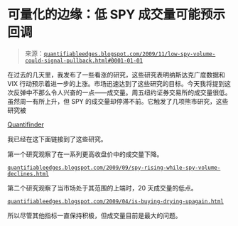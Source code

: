 <!--yml

分类：未分类

日期：2024-05-18 13:10:08

-->

# 可量化的边缘：低 SPY 成交量可能预示回调

> 来源：[`quantifiableedges.blogspot.com/2009/11/low-spy-volume-could-signal-pullback.html#0001-01-01`](http://quantifiableedges.blogspot.com/2009/11/low-spy-volume-could-signal-pullback.html#0001-01-01)

在过去的几天里，我发布了一些看涨的研究，这些研究表明纳斯达克广度数据和 VIX 行动预示着进一步的上涨。市场迅速达到了这些研究的目标。今天我将提到这次反弹中不那么令人兴奋的一点——成交量。周五纽约证券交易所的成交量很低。虽然周一有所上升，但 SPY 的成交量却停滞不前。它触发了几项熊市研究，这些研究被

[Quantifinder](http://www.quantifiableedges.com/quantifinderinfo.html)

我已经在这下面链接到了这些研究。

第一个研究观察了在一系列更高收盘价中的成交量下降。

[`quantifiableedges.blogspot.com/2009/09/spy-rising-while-spy-volume-declines.html`](http://quantifiableedges.blogspot.com/2009/09/spy-rising-while-spy-volume-declines.html)

第二个研究观察了当市场处于其范围的上端时，20 天成交量的低点。

[`quantifiableedges.blogspot.com/2009/04/is-buying-drying-upagain.html`](http://quantifiableedges.blogspot.com/2009/04/is-buying-drying-upagain.html)

所以尽管其他指标一直保持积极，但成交量目前是最大的问题。
